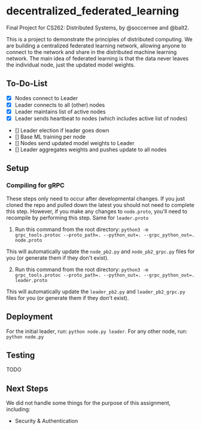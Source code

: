 # decentralized_federated_learning

Final Project for CS262: Distributed Systems, by @soccernee and @balt2.

This is a project to demonstrate the principles of distributed computing. We are building a centralized federated learning network, allowing anyone to connect to the network and share in the distributed machine learning network. The main idea of federated learning is that the data never leaves the individual node, just the updated model weights.

## To-Do-List

- [x] Nodes connect to Leader
- [x] Leader connects to all (other) nodes
- [x] Leader maintains list of active nodes
- [x] Leader sends heartbeat to nodes (which includes active list of nodes)
- [] Leader election if leader goes down
- [] Base ML training per node
- [] Nodes send updated model weights to Leader
- [] Leader aggregates weights and pushes update to all nodes


## Setup

### Compiling for gRPC

These steps only need to occur after developmental changes. If you just cloned the repo and pulled down the latest you should not need to complete this step. However, if you make any changes to `node.proto`, you'll need to recompile by performing this step. Same for `leader.proto`

1. Run this command from the root directory: `python3 -m grpc_tools.protoc --proto_path=. --python_out=. --grpc_python_out=. node.proto`

This will automatically update the `node_pb2.py` and `node_pb2_grpc.py` files for you (or generate them if they don't exist).

2. Run this command from the root directory: `python3 -m grpc_tools.protoc --proto_path=. --python_out=. --grpc_python_out=. leader.proto`

This will automatically update the `leader_pb2.py` and `leader_pb2_grpc.py` files for you (or generate them if they don't exist).


## Deployment

For the initial leader, run: `python node.py leader`. 
For any other node, run: `python node.py`

## Testing

TODO

## Next Steps

We did not handle some things for the purpose of this assignment, including:
* Security & Authentication